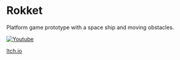 # Rokket
Platform game prototype with a space ship and moving obstacles.

[![Youtube](https://img.youtube.com/vi/Z42yYxSks-s/0.jpg)](https://www.youtube.com/watch?v=Z42yYxSks-s)

[Itch.io](https://madmonki.itch.io/rokketgame-demo)
